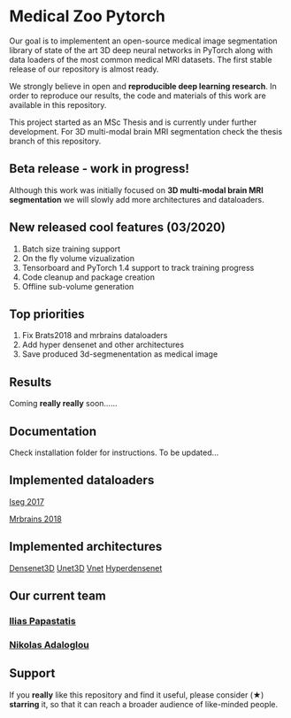 # Medical Zoo Pytorch
Our goal is to implementent an open-source medical image segmentation library of state of the art 3D deep neural networks in PyTorch along with data loaders of the most common medical MRI datasets. The first stable release of our repository is almost ready.

We strongly believe in open and **reproducible deep learning research**.
In order to reproduce our results, the code and materials of this work are available in this repository.

This project started as an MSc Thesis and is currently under further development. For 3D multi-modal brain MRI segmentation check the thesis branch of this repository.

## Beta release - work in progress!
Although this work was initially focused on **3D multi-modal brain MRI segmentation** we will slowly add more architectures and dataloaders.

## New released cool features (03/2020)

1. Batch size training support
2. On the fly volume vizualization
3. Tensorboard and PyTorch 1.4 support to track training progress
3. Code cleanup and package creation
4. Offline sub-volume generation 

## Top priorities

1. Fix Brats2018 and mrbrains dataloaders
2. Add hyper densenet and other architectures
3. Save produced 3d-segmenentation as medical image 

## Results
Coming **really really** soon......

## Documentation
Check installation folder for instructions. To be updated...


## Implemented dataloaders
[Iseg 2017](http://iseg2017.web.unc.edu/ "Official iseg-2017 dataset page")

[Mrbrains 2018](https://mrbrains18.isi.uu.nl/ "Mrbrains 2018 official website")

## Implemented architectures
[Densenet3D](https://arxiv.org/abs/1804.02967)
[Unet3D](https://arxiv.org/abs/1606.06650)
[Vnet](https://arxiv.org/abs/1606.04797)
[Hyperdensenet](https://arxiv.org/abs/1804.02967)

## Our current team
### [Ilias Papastatis](https://github.com/IliasPap "Git page" )
### [Nikolas Adaloglou](https://www.linkedin.com/in/adaloglou17/ "LinkedIn page")

## Support 
If you **really** like this repository and find it useful, please consider (★) **starring** it, so that it can reach a broader audience of like-minded people.
